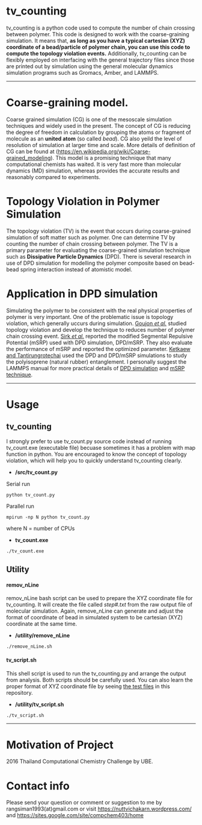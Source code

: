# tv_counting
tv_counting is a python code used to compute the number of chain crossing between polymer. This code is designed to work with the coarse-graining simulation. It means that, **as long as you have a typical cartesian (XYZ) coordinate of a bead/particle of polymer chain, you can use this code to compute the topology violation events.** Additionally, tv_counting can be flexibly employed on interfacing with the general trajectory files since those are printed out by simulation using the general molecular dynamics simulation programs such as Gromacs, Amber, and LAMMPS.

---

# Coarse-graining model.
Coarse grained simulation (CG) is one of the mesoscale simulation techniques and widely used in the present. The concept of CG is reducing the degree of freedom in calculation by grouping the atoms or fragment of molecule as an **united atom** (so called *bead*). CG also yeild the level of resolution of simulation at larger time and scale. More details of definition of CG can be found at (https://en.wikipedia.org/wiki/Coarse-grained_modeling). This model is a promising technique that many computational chemists has waited. It is very fast more than molecular dynamics (MD) simulation, whereas provides the accurate results and reasonably compared to experiments.

# Topology Violation in Polymer Simulation
The topology violation (TV) is the event that occurs during coarse-grained simulation of soft matter such as polymer. One can determine TV by counting the number of chain crossing between polymer. The TV is a primary parameter for evaluating the coarse-grained simulation technique such as **Dissipative Particle Dynamics** (DPD). There is several research in use of DPD simulation for modelling the polymer composite based on bead-bead spring interaction instead of atomistic model.

# Application in DPD simulation
Simulating the polymer to be consistent with the real physical properties of polymer is very important. One of the problematic issue is topology violation, which generally uccurs during simulation. [Goujon *et al.*](https://aip.scitation.org/doi/10.1063/1.2954022) studied topology violation and develop the technique to reduces number of polymer chain crossing event. [Sirk *et al.*](http://dx.doi.org/10.1063/1.3698476) reported the modified Segmental Repulsive Potential (mSRP) used with DPD simulation, DPD/mSRP. They also evaluate the performance of mSRP and reported the optimized parameter. [Ketkaew and Tantirungrotechai](http://onlinelibrary.wiley.com/doi/10.1002/mats.201700093/abstract) used the DPD and DPD/mSRP simulations to study the polyisoprene (natural rubber) entanglement. I personally suggest the LAMMPS manual for more practical details of [DPD simulation](http://lammps.sandia.gov/doc/pair_dpd.html) and [mSRP technique](http://lammps.sandia.gov/doc/pair_srp.html).

---

# Usage
## tv_counting
I strongly prefer to use tv_count.py source code instead of running tv_count.exe (executable file) becuase sometimes it has a problem with map function in python. You are encouraged to know the concept of topology violation, which will help you to quickly understand tv_counting clearly. </br>
* **/src/tv_count.py**

Serial run
```
python tv_count.py
```
Parallel run
```
mpirun -np N python tv_count.py
```
where N = number of CPUs

* **tv_count.exe**
```
./tv_count.exe
```

## Utility

#### **remov_nLine** 
remov_nLine bash script can be used to prepare the XYZ coordinate file for tv_counting. It will create the file called *step#.txt* from the raw output file of molecular simulation. Again, remove_nLine can generate and adjust the format of coordinate of bead in simulated system to be cartesian (XYZ) coordinate at the same time. 
* **/utility/remove_nLine**
```
./remove_nLine.sh
```

#### tv_script.sh
This shell script is used to run the tv_counting.py and arrange the output from analysis. Both scripts should be carefully used. You can also learn the proper format of XYZ coordinate file by seeing [the test files](https://github.com/rangsimanketkaew/tv_counting/tree/master/test) in this repository.
* **/utility/tv_script.sh**
```
./tv_script.sh
```

---

# Motivation of Project
2016 Thailand Computational Chemistry Challenge by UBE.
# Contact info
Please send your question or comment or suggestion to me by rangsiman1993(at)gmail.com or visit https://nuttvichakarn.wordpress.com/ and https://sites.google.com/site/compchem403/home
